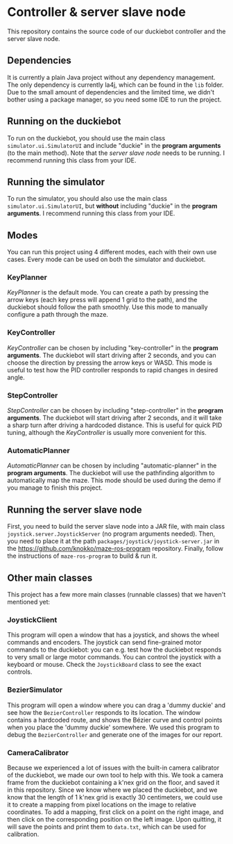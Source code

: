 # Controller & server slave node
This repository contains the source code of our duckiebot controller and the server slave node.

## Dependencies
It is currently a plain Java project without any dependency management. 
The only dependency is currently la4j, which can be found in the `lib` folder.
Due to the small amount of dependencies and the limited time, we didn't bother using a package manager, so you need some IDE to run the project.

## Running on the duckiebot
To run on the duckiebot, you should use the main class `simulator.ui.SimulatorUI` 
and include "duckie" in the **program arguments** (to the main method).
Note that the *server slave node* needs to be running. 
I recommend running this class from your IDE.

## Running the simulator
To run the simulator, you should also use the main class `simulator.ui.SimulatorUI`,
but **without** including "duckie" in the **program arguments**.
I recommend running this class from your IDE.

## Modes
You can run this project using 4 different modes, each with their own use cases.
Every mode can be used on both the simulator and duckiebot.

### KeyPlanner
*KeyPlanner* is the default mode. You can create a path by pressing the arrow
keys (each key press will append 1 grid to the path), and the duckiebot should
follow the path smoothly. Use this mode to manually configure a path through the maze.

### KeyController
*KeyController* can be chosen by including "key-controller" in the
**program arguments**. The duckiebot will start driving after 2 seconds,
and you can choose the direction by pressing the arrow keys or WASD. This mode is
useful to test how the PID controller responds to rapid changes in desired angle.

### StepController
*StepController* can be chosen by including "step-controller" in the
**program arguments**. The duckiebot will start driving after 2 seconds,
and it will take a sharp turn after driving a hardcoded distance. This is
useful for quick PID tuning, although the *KeyController* is usually
more convenient for this.

### AutomaticPlanner
*AutomaticPlanner* can be chosen by including "automatic-planner" in the
**program arguments**. The duckiebot will use the pathfinding algorithm
to automatically map the maze. This mode should be used during the demo if
you manage to finish this project.

## Running the server slave node
First, you need to build the server slave node into a JAR file, with main class `joystick.server.JoystickServer` (no program arguments needed).
Then, you need to place it at the path `packages/joystick/joystick-server.jar` in the https://github.com/knokko/maze-ros-program repository.
Finally, follow the instructions of `maze-ros-program` to build & run it.

## Other main classes
This project has a few more main classes (runnable classes) that we haven't
mentioned yet:

### JoystickClient
This program will open a window that has a joystick, and shows the wheel
commands and encoders. The joystick can send fine-grained motor commands to the
duckiebot: you can e.g. test how the duckiebot responds to very small or large
motor commands. You can control the joystick with a keyboard or mouse. Check
the `JoystickBoard` class to see the exact controls.

### BezierSimulator
This program will open a window where you can drag a 'dummy duckie' and
see how the `BezierController` responds to its location. The window
contains a hardcoded route, and shows the Bézier curve and control points
when you place the 'dummy duckie' somewhere. We used this program to debug
the `BezierController` and generate one of the images for our report.

### CameraCalibrator
Because we experienced a lot of issues with the built-in camera calibrator
of the duckiebot, we made our own tool to help with this. We took a
camera frame from the duckiebot containing a k'nex grid on the floor, 
and saved it in this repository. Since we know where we placed the duckiebot, 
and we know that the length of 1 k'nex grid is exactly 30 centimeters, we
could use it to create a mapping from pixel locations on the image to
relative coordinates. To add a mapping, first click on a point on the right
image, and then click on the corresponding position on the left image.
Upon quitting, it will save the points and print them to `data.txt`, which
can be used for calibration.
